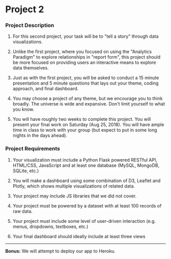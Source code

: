 # Project 2  
### Project Description  
1. For this second project, your task will be to "tell a story" through data visualizations. 

2. Unlike the first project, where you focused on using the "Analytics Paradigm" to explore relationships in "report form", this project should be more focused on providing users an interactive means to explore data themselves. 

3. Just as with the first project, you will be asked to conduct a 15 minute presentation and 5 minute questions that lays out your theme, coding approach, and final dashboard.

4. You may choose a project of any theme, but we encourage you to think broadly. The universe is wide and expansive. Don't limit yourself to what you know. 

5. You will have roughly two weeks to complete this project. You will present your final work on Saturday (Aug 25, 2018). You will have ample time in class to work with your group (but expect to put in some long nights in the days ahead).   

### Project Requirements
1. Your visualization must include a Python Flask powered RESTful API, HTML/CSS, JavaScript and at least one database (MySQL, MongoDB, SQLite, etc.)   

2. You will make a dashboard using some combination of D3, Leaflet and Plotly, which shows multiple visualizations of related data.   

3. Your project may include JS libraries that we did not cover.   

4. Your project must be powered by a dataset with at least 100 records of raw data.   

5. Your project must include some level of user-driven interaction (e.g. menus, dropdowns, textboxes, etc.)   

6. Your final dashboard should ideally include at least three views

***

<b>Bonus:</b> We will attempt to deploy our app to Heroku.
